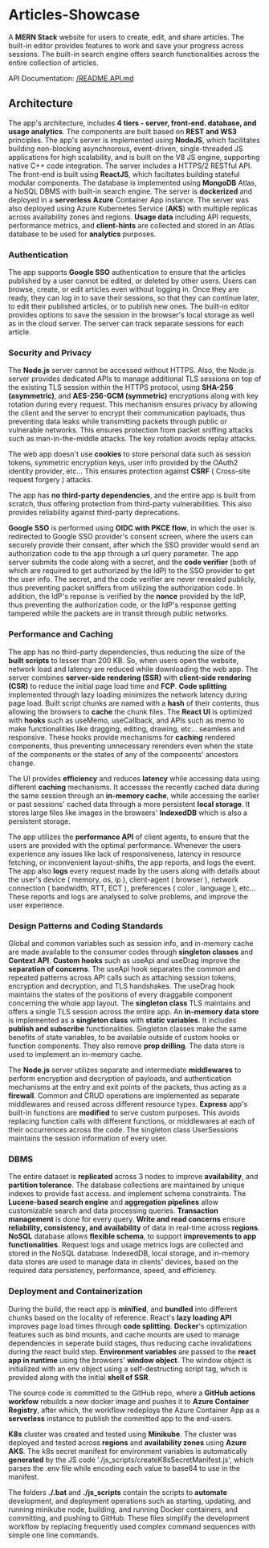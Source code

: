 # Articles-Showcase

A **MERN Stack** website for users to create, edit, and share articles. The built-in editor provides features to work and save your progress across sessions. The built-in search engine offers search functionalities across the entire collection of articles.

API Documentation: [/README.API.md](/README.API.md)

## Architecture

The app's architecture, includes **4 tiers - server, front-end. database, and usage analytics**. The components are built based on **REST and WS3** principles. The app's server is implemented using **NodeJS**, which facilitates building non-blocking asynchnorous, event-driven, single-threaded JS applications for high scalability, and is built on the V8 JS engine, supporting native C++ code integration. The server includes a HTTPS/2 RESTful API. The front-end is built using **ReactJS**, which faciltates building stateful modular components. The database is implemented using **MongoDB** Atlas, a NoSQL DBMS with built-in search engine. The server is **dockerized** and deployed in a **serverless** **Azure** Container App instance. The server was also deployed using Azure Kubernetes Service (**AKS**) with multiple replicas across availability zones and regions. **Usage data** including API requests, performance metrics, and **client-hints** are collected and stored in an Atlas database to be used for **analytics** purposes.

### Authentication

The app supports **Google SSO** authentication to ensure that the articles published by a user cannot be edited, or deleted by other users. Users can browse, create, or edit articles even without logging in. Once they are ready, they can log in to save their sessions, so that they can continue later, to edit their published articles, or to publish new ones. The built-in editor provides options to save the session in the browser's local storage as well as in the cloud server. The server can track separate sessions for each article.

### Security and Privacy

The **Node.js** server cannot be accessed without HTTPS. Also, the Node.js server provides dedicated APIs to manage additional TLS sessions on top of the existing TLS session within the HTTPS protocol, using **SHA-256 (asymmetric)**, and **AES-256-GCM (symmetric)** encryptions along with key rotation during every request.
This mechanism ensures privacy by allowing the client and the server to encrypt their communication payloads, thus preventing data leaks while transmitting packets through public or vulnerable networks. This ensures protection from packet sniffing attacks such as man-in-the-middle attacks. The key rotation avoids replay attacks.

The web app doesn't use **cookies** to store personal data such as session tokens, symmetric encryption keys, user info provided by the OAuth2 identity provider, etc... This ensures protection against **CSRF** ( Cross-site request forgery ) attacks.

The app has **no third-party dependencies**, and the entire app is built from scratch, thus offering protection from third-party vulnerabilities. This also provides reliability against third-party deprecations.

**Google SSO** is performed using **OIDC with PKCE flow**, in which the user is redirected to Google SSO provider's consent screen, where the users can securely provide their consent, after which the SSO provider would send an authorization code to the app through a url query parameter. The app server submits the code along with a secret, and the **code verifier** (both of which are required to get authorized by the IdP) to the SSO provider to get the user info. The secret, and the code verifier are never revealed publicly, thus preventing packet sniffers from utilizing the authorization code. In addition, the IdP's reponse is verified by the **nonce** provided by the IdP, thus preventing the authorization code, or the IdP's response getting tampered while the packets are in transit through public networks.

### Performance and Caching

The app has no third-party dependencies, thus reducing the size of the **built scripts** to lesser than 200 KB. So, when users open the website, network load and latency are reduced while downloading the web app. The server combines **server-side rendering (SSR)** with **client-side rendering (CSR)** to reduce the initial page load time and **FCP**. **Code splitting** implemented through lazy loading minimizes the network latency during page load. Built script chunks are named with a **hash** of their contents, thus allowing the browsers to **cache** the chunk files.
The **React UI** is optimized with **hooks** such as useMemo, useCallback, and APIs such as memo to make functionalities like dragging, editing, drawing, etc... seamless and responsive. These hooks provide mechanisms for **caching** rendered components, thus preventing unnecessary rerenders even when the state of the components or the states of any of the components' ancestors change. 

The UI provides **efficiency** and reduces **latency** while accessing data using different **caching** mechanisms. It accesses the recently cached data during the same session through an **in-memory cache**, while accessing the earlier or past sessions' cached data through a more persistent **local storage**. It stores large files like images in the browsers' **IndexedDB** which is also a persistent storage.

The app utilizes the **performance API** of client agents, to ensure that the users are provided with the optimal performance. Whenever the users experience any issues like lack of responsiveness, latency in resource fetching, or inconvenient layout-shifts, the app reports, and logs the event. 
The app also **logs** every request made by the users along with details about the user's device ( memory, os, ip ), client-agent ( browser ), network connection ( bandwidth, RTT, ECT ), preferences ( color , language ), etc...
These reports and logs are analysed to solve problems, and improve the user experience.

### Design Patterns and Coding Standards

Global and common variables such as session info, and in-memory cache are made available to the consumer codes through **singleton classes** and **Context API**.
**Custom hooks** such as useApi and useDrag improve the **separation of concerns**. The useApi hook separates the common and repeated patterns across API calls such as attaching session tokens, encryption and decryption, and TLS handshakes. The useDrag hook maintains the states of the positions of every draggable component concerning the whole app layout. 
The **singleton class** TLS maintains and offers a single TLS session across the entire app.
An **in-memory data store** is implemented as a **singleton class** with **static variables**. It includes **publish and subscribe** functionalities. Singleton classes make the same benefits of state variables, to be available outside of custom hooks or function components. They also remove **prop drilling**. The data store is used to implement an in-memory cache. 

The **Node.js** server utilizes separate and intermediate **middlewares** to perform encryption and decryption of payloads, and authentication mechanisms at the entry and exit points of the packets, thus acting as a **firewall**. Common and CRUD operations are implemented as separate middlewares and reused across different resource types. 
**Express** app's built-in functions are **modified** to serve custom purposes. This avoids replacing function calls with different functions, or middlewares at each of their occurrences across the code.
The singleton class UserSessions maintains the session information of every user.

### DBMS

The entire dataset is **replicated** across 3 nodes to improve **availability**, and **partition tolerance**. The database collections are maintained by unique indexes to provide fast access. and implement schema constraints. The **Lucene-based search engine** and **aggregation pipelines** allow customizable search and data processing queries. **Transaction management** is done for every query. **Write and read concerns** ensure **reliability, consistency, and availability** of data in real-time across **regions**. **NoSQL** database allows **flexible schema**, to support **improvements to app functionalities**.  Request logs and usage metrics logs are collected and stored in the NoSQL database.
IndexedDB, local storage, and in-memory data stores are used to manage data in clients' devices, based on the required data persistency, performance, speed, and efficiency.

### Deployment and Containerization

During the build, the react app is **minified**, and **bundled** into different chunks based on the locality of reference. React's **lazy loading API** improves page load times through **code splitting**. **Docker**'s optimization features such as bind mounts, and cache mounts are used to manage dependencies in seperate build stages, thus reducing cache invalidations during the react build step.
**Environment variables** are passed to the **react app in runtime** using the browsers' **window object**. The window object is initialized with an env object using a self-destructing script tag, which is provided along with the initial **shell of SSR**.

The source code is committed to the GitHub repo, where a **GitHub actions workfow** rebuilds a new docker image and pushes it to **Azure Container Registry**, after which, the workflow redeploys the Azure Container App as a **serverless** instance to publish the committed app to the end-users.

**K8s** cluster was created and tested using **Minikube**. The cluster was deployed and tested across **regions** and **availability zones** using **Azure AKS**. The k8s secret manifest for environment variables is automatically **generated** by the JS code './js_scripts/createK8sSecretManifest.js', which parses the .env file while encoding each value to base64 to use in the manifest.

The folders **./.bat** and **./js_scripts** contain the scripts to **automate** development, and deployment operations such as starting, updating, and running minikube node, building, and running Docker containers, and committing, and pushing to GitHub. These files simplify the development workflow by replacing frequently used complex command sequences with simple one line commands.
